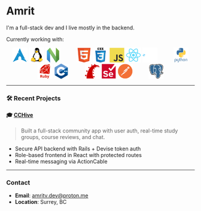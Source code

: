 # Amrit

I'm a full-stack dev and I live mostly in the backend.

Currently working with:

<div align="center">
  <img src="logos/arch.svg" height="40"/>
  <img src="logos/linux.svg" height="40"/>
  <img src="logos/nvim.svg" height="40"/>
  &nbsp;
  &nbsp;
  &nbsp;
  &nbsp;
  &nbsp;
  <img src="logos/html.svg" height="40"/>
  <img src="logos/css.svg" height="40"/>
  <img src="logos/js.svg" height="40"/>
  <img src="logos/react.svg" height="40"/>
  <img src="logos/tailwind.svg" height="40"/>
  &nbsp;
  &nbsp;
  &nbsp;
  &nbsp;
  &nbsp;
  <img src="logos/py.svg" height="40"/>
  <img src="logos/rb.svg" height="40"/>
  <img src="logos/cpp.svg" height="40"/>
  &nbsp;
  &nbsp;
  &nbsp;
  &nbsp;
  &nbsp;
  <img src="logos/rails.svg" height="40"/>
  <img src="logos/selenium.svg" height="40"/>
  <img src="logos/postman.svg" height="40"/>
  &nbsp;
  &nbsp;
  &nbsp;
  &nbsp;
  &nbsp;
  <img src="logos/postgres.svg" height="40"/>
</div>

---

### 🛠️ Recent Projects

#### 🎓 [CCHive](https://github.com/amrxt1/cchive_frontend)

> Built a full-stack community app with user auth, real-time study groups, course reviews, and chat.

- Secure API backend with Rails + Devise token auth
- Role-based frontend in React with protected routes
- Real-time messaging via ActionCable

---

### Contact

- **Email**: amritv.dev@proton.me
- **Location**: Surrey, BC

